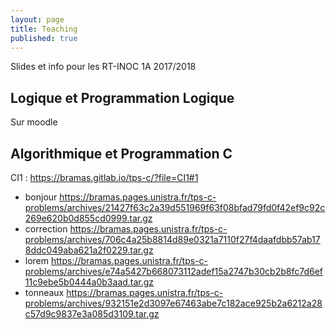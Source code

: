 ```yaml
---
layout: page
title: Teaching
published: true
---
```


Slides et info pour les RT-INOC 1A 2017/2018


## Logique et Programmation Logique

Sur moodle

## Algorithmique et Programmation C


CI1 : https://bramas.gitlab.io/tps-c/?file=CI1#1


* bonjour https://bramas.pages.unistra.fr/tps-c-problems/archives/21427f63c2a39d551969f63f08bfad79fd0f42ef9c92c269e620b0d855cd0999.tar.gz
* correction https://bramas.pages.unistra.fr/tps-c-problems/archives/706c4a25b8814d89e0321a7110f27f4daafdbb57ab178ddc049aba621a2f0229.tar.gz
* lorem https://bramas.pages.unistra.fr/tps-c-problems/archives/e74a5427b668073112adef15a2747b30cb2b8fc7d6ef11c9ebe5b0444a0b3aad.tar.gz
* tonneaux https://bramas.pages.unistra.fr/tps-c-problems/archives/932151e2d3097e67463abe7c182ace925b2a6212a28c57d9c9837e3a085d3109.tar.gz

